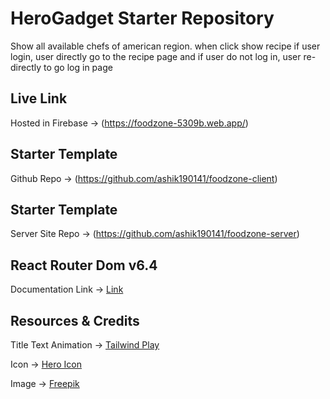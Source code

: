 # HeroGadget Starter Repository

Show all available chefs of american region. when click show recipe if user login, user directly go to the recipe page and if user do not log in, user re-directly to go log in page

## Live Link
Hosted in Firebase -> (https://foodzone-5309b.web.app/)


## Starter Template
Github Repo -> (https://github.com/ashik190141/foodzone-client)


## Starter Template
Server Site Repo -> (https://github.com/ashik190141/foodzone-server)

## React Router Dom v6.4 
Documentation Link -> [Link](https://reactrouter.com/en/main/start/overview)


## Resources & Credits

Title Text Animation -> [Tailwind Play](https://play.tailwindcss.com/VCZwwz1e3R)

Icon -> [Hero Icon](https://heroicons.com/)

Image -> [Freepik](https://www.freepik.com/)

